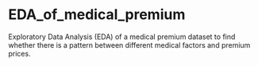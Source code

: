 # EDA_of_medical_premium
Exploratory Data Analysis (EDA) of a medical premium dataset to find whether there is a pattern between different medical factors and premium prices. 
